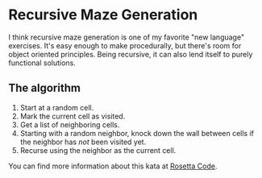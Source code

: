 # Recursive Maze Generation

I think recursive maze generation is one of my favorite "new language"
exercises. It's easy enough to make procedurally, but there's room for
object oriented principles. Being recursive, it can also lend itself to
purely functional solutions.

## The algorithm

1. Start at a random cell.
2. Mark the current cell as visited.
3. Get a list of neighboring cells.
4. Starting with a random neighbor, knock down the wall between cells if the
   neighbor has _not_ been visited yet.
5. Recurse using the neighbor as the current cell.

You can find more information about this kata at [Rosetta Code][rc].

[rc]: http://rosettacode.org/wiki/Maze_generation
